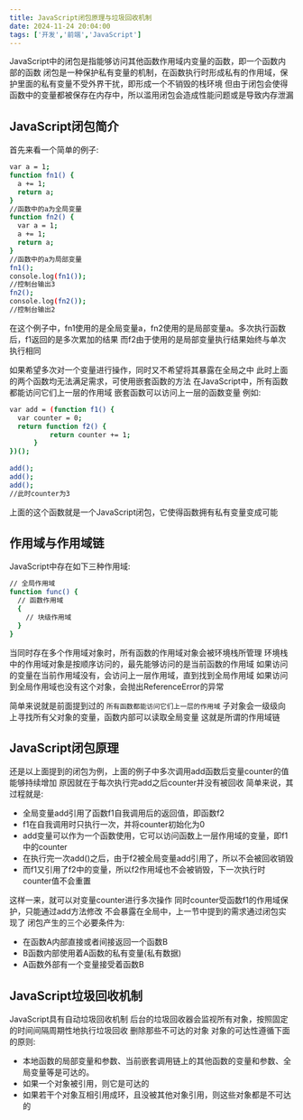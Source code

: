 ```yaml
---
title: JavaScript闭包原理与垃圾回收机制
date: 2024-11-24 20:04:00
tags: ['开发','前端','JavaScript']
---
```


JavaScript中的闭包是指能够访问其他函数作用域内变量的函数，即一个函数内部的函数
闭包是一种保护私有变量的机制，在函数执行时形成私有的作用域，保护里面的私有变量不受外界干扰，即形成一个不销毁的栈环境
但由于闭包会使得函数中的变量都被保存在内存中，所以滥用闭包会造成性能问题或是导致内存泄漏

## JavaScript闭包简介
首先来看一个简单的例子: 
```bash
var a = 1;
function fn1() {
  a += 1;
  return a;
}
//函数中的a为全局变量
function fn2() {
  var a = 1;
  a += 1;
  return a;
}
//函数中的a为局部变量
fn1();
console.log(fn1());
//控制台输出3
fn2();
console.log(fn2());
//控制台输出2
```
在这个例子中，fn1使用的是全局变量a，fn2使用的是局部变量a。多次执行函数后，f1返回的是多次累加的结果
而f2由于使用的是局部变量执行结果始终与单次执行相同

如果希望多次对一个变量进行操作，同时又不希望将其暴露在全局之中
此时上面的两个函数均无法满足需求，可使用嵌套函数的方法
在JavaScript中，所有函数都能访问它们上一层的作用域
嵌套函数可以访问上一层的函数变量
例如: 
```bash
var add = (function f1() {
  var counter = 0;
  return function f2() {
          return counter += 1;
      }
})();
 
add();
add();
add();
//此时counter为3
```
上面的这个函数就是一个JavaScript闭包，它使得函数拥有私有变量变成可能

## 作用域与作用域链
JavaScript中存在如下三种作用域: 
```bash
// 全局作用域
function func() {
  // 函数作用域
  {
    // 块级作用域
  }
}
```

当同时存在多个作用域对象时，所有函数的作用域对象会被环境栈所管理
环境栈中的作用域对象是按顺序访问的，最先能够访问的是当前函数的作用域
如果访问的变量在当前作用域没有，会访问上一层作用域，直到找到全局作用域
如果访问到全局作用域也没有这个对象，会抛出ReferenceError的异常

简单来说就是前面提到过的 `所有函数都能访问它们上一层的作用域` 
子对象会一级级向上寻找所有父对象的变量，函数内部可以读取全局变量
这就是所谓的作用域链

## JavaScript闭包原理
还是以上面提到的闭包为例，上面的例子中多次调用add函数后变量counter的值能够持续增加
原因就在于每次执行完add之后counter并没有被回收
简单来说，其过程就是: 

- 全局变量add引用了函数f1自我调用后的返回值，即函数f2
- f1在自我调用时只执行一次，并将counter初始化为0
- add变量可以作为一个函数使用，它可以访问函数上一层作用域的变量，即f1中的counter
- 在执行完一次add()之后，由于f2被全局变量add引用了，所以不会被回收销毁
- 而f1又引用了f2中的变量，所以f2作用域也不会被销毁，下一次执行时counter值不会重置

这样一来，就可以对变量counter进行多次操作
同时counter受函数f1的作用域保护，只能通过add方法修改
不会暴露在全局中，上一节中提到的需求通过闭包实现了
闭包产生的三个必要条件为: 

- 在函数A内部直接或者间接返回一个函数B
- B函数内部使用着A函数的私有变量(私有数据)
- A函数外部有一个变量接受着函数B

## JavaScript垃圾回收机制
JavaScript具有自动垃圾回收机制
后台的垃圾回收器会监视所有对象，按照固定的时间间隔周期性地执行垃圾回收
删除那些不可达的对象
对象的可达性遵循下面的原则: 

- 本地函数的局部变量和参数、当前嵌套调用链上的其他函数的变量和参数、全局变量等是可达的。
- 如果一个对象被引用，则它是可达的
- 如果若干个对象互相引用成环，且没被其他对象引用，则这些对象都是不可达的
